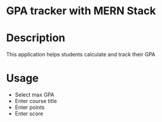 # GPA tracker with MERN Stack

# Description
This application helps students calculate and track their GPA  

# Usage
- Select max GPA 
- Enter course title
- Enter points 
- Enter score 


